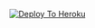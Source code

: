 
[![Deploy To Heroku](https://www.herokucdn.com/deploy/button.svg)](https://heroku.com/deploy?template=https://github.com/SUSHILxPLAYER/NAVYA-SUBHI)
